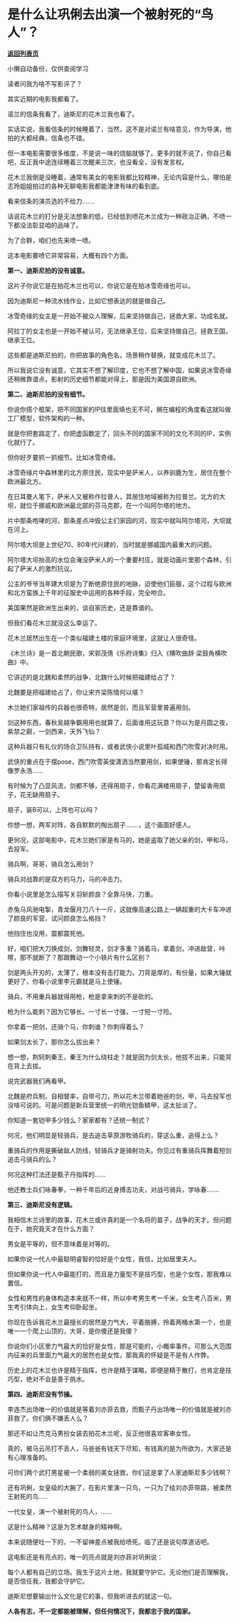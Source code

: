 # 是什么让巩俐去出演一个被射死的“鸟人”？

[**返回列表页**](/gzh/记忆承载)

小懒自动备份，仅供查阅学习

读者问我为啥不写影评了？

  

其实近期的电影我都看了。

  

诺兰的信条我看了，迪斯尼的花木兰我也看了。

  

实话实说，我看信条的时候睡着了，当然，这不是对诺兰有啥意见，作为导演，他拍的大都经典，信条也不错。

  

但一本电影需要很多维度，不是说一味的烧脑就够了。更多的就不说了，你自己看吧，反正我中途连续睡着三次醒来三次，也没看全，没有发言权。

  

花木兰我倒是没睡着，通常有美女的电影我都比较精神，无论内容是什么，哪怕是志玲姐姐拍过的各种无聊电影我都能津津有味的看到底。

  

看来信条的演员选的不给力.......

  

话说花木兰的打分是无法想象的低，已经低到喷花木兰成为一种政治正确，不喷一下都没法彰显咱的品味了。

  

为了合群，咱们也先来喷一喷。

  

这本电影要喷它非常容易，大概有四个方面。

  

 **第一、迪斯尼拍的没有诚意。**

  

这片子你说它是在拍花木兰也可以，你说它是在拍冰雪奇缘也可以。

  

因为迪斯尼一种流水线作业，比如它想表达的就是做自己。

  

冰雪奇缘的女主是一开始不被众人理解，后来坚持做自己，拯救大家，功成名就。

  

阿拉丁的女主也是一开始不被认可，无法继承王位，后来坚持做自己，拯救王国，继承王位。

  

这些都是迪斯尼拍的，你把故事的角色名，场景稍作替换，就变成花木兰了。

  

所以我说它没有诚意，它其实不想了解印度，它也不想了解中国，如果说冰雪奇缘还稍微靠谱点，影射的历史细节都能对得上，那是因为美国源自欧洲。

  

 **第二、迪斯尼拍的没有细节。**

  

你说你搭个框架，把不同国家的IP往里面填也无不可，搁在编程的角度看这就叫做工厂模型，软件架构的一种。

  

就是你把套路定了，你把虚函数定了，回头不同的国家不同的文化不同的IP，实例化就行了。

  

但你好歹要抓一抓细节。比如冰雪奇缘。

  

冰雪奇缘片中森林里的北方原住民，现实中是萨米人，以养驯鹿为生，居住在整个欧洲最北方。

  

在日耳曼人笔下，萨米人又被称作拉普人，其居住地域被称为拉普兰。北方的大坝，就位于挪威和欧洲最北部的芬马克郡，在一个叫阿尔塔的地方。

  

片中那条咆哮的河，那条差点冲毁公主们家园的河，现实中就叫阿尔塔河，大坝就在河上。

  

阿尔塔大坝是上世纪70、80年代兴建的，当时就是挪威国内最重大的问题。

  

阿尔塔大坝抬高的水位会淹没萨米人的一个重要村庄，就是动画片里那个森林，引起了萨米人的激烈抗议。  

  

公主的爷爷当年建大坝是为了断绝原住民的地脉，迫使他们臣服，这个过程与欧洲和北方蛮族上千年的征服史中运用的各种手段，完全吻合。

  

美国果然是欧洲生出来的，谈自家历史，还是靠谱的。  

  

但我们看花木兰就没这么幸运了。

  

花木兰居然出生在一个类似福建土楼的家庭环境里，这就让人很奇怪。

  

《木兰诗》是一首北朝民歌，宋郭茂倩《乐府诗集》归入《横吹曲辞·梁鼓角横吹曲》中。

  

它讲述的是北魏和柔然的战争，北魏什么时候把福建给占了？

  

北魏要是把福建给占了，你让宋齐梁陈情何以堪？

  

木兰她们家祖传的兵器也很奇特，居然是剑，而且军营里普遍用剑。

  

剑这种东西，春秋吴越争霸用用也就算了，后面谁用这玩意？你以为是月圆之夜，紫禁之巅，一剑西来，天外飞仙？

  

这种兵器只有礼仪的场合卫队持有，或者武侠小说里叶孤城和西门吹雪对决时用。

  

武侠的重点在于摆pose，西门吹雪英俊潇洒当然要用剑，如果使锤，那肯定长得像罗永浩......

  

有时候为了凸显风流，剑都不够，还得用扇子，你看花满楼用扇子，楚留香用扇子，花无缺用扇子。

  

扇子，装B可以，上阵也可以吗？

  

你想一想，两军对阵，各自默默的掏出扇子.......，这个画面好感人。

  

更何况，这部电影中，花木兰她们家是有马的，她是盗取了她父亲的剑，甲和马，去投军。

  

骑兵啊，哥哥，骑兵怎么用剑？

  

骑兵对战靠的是双方的马力，马的冲击力。

  

你看小说里是怎么描写关羽斩颜良？全靠马快，刀重。

  

赤兔马风驰电掣，青龙偃月刀八十一斤，这就像高速公路上一辆超重的大卡车冲进了颜良的军营，试问颜良怎么格挡？

  

他挡住也没用，震都震死他。

  

好，咱们把大刀换成剑，剑舞轻灵，剑才多重？骑着马，拿着剑，冲进敌营，咔嚓，那不就断了？那跟舞动一个小铁片有什么区别？

  

剑是两头开刃的，太薄了，根本没有击打能力。刀背是厚的，有份量，如果大锤就更好了，你看小说里李元霸就是马上使锤。

  

骑兵，不用重兵器就得用枪，枪是拿来刺的不是砍的。

  

枪为什么能刺？因为它够长。一寸长一寸强，一寸短一寸险。

  

你拿着一把剑，还骑个马，你刺谁？你刺得着么？

  

如果剑太长了，那你怎么拔出来？

  

想一想，荆轲刺秦王，秦王为什么绕柱走？就是因为剑太长，他拔不出来，只能背在背上去拔。

  

说完武器我们再看甲。

  

北魏是府兵制，自相督率，自带弓刀，所以花木兰带着她爸的剑，甲，马去投军也没啥可说的。可是问题是新兵营里统一的明光铠鱼鳞甲，这太扯淡了。

  

你知道一套铠甲多少钱么？家家都有？还统一制式？

  

何况，他们明显是轻骑兵，是去追击草原游牧骑兵的，穿这么重，追得上么？

  

重骑兵的作用是撕破敌人防线，轻骑兵才是骑射功夫。你见过有重骑兵挥舞着短剑追击弓骑兵的么？

  

何况这种打法还是甄子丹指挥的......

  

他还教士兵们咏春拳，一种千年后的近身搏击功夫，对战弓骑兵，学咏春.......

  

 **第三、迪斯尼没有逻辑。**

  

我相信木兰诗里的故事，花木兰或许真的是一个名将的苗子，战争的天才。但问题在于，她究竟天才在什么方面？

  

男女是平等的，但不意味着是对等的。

  

如果你说一代人中最聪明睿智的恰好是个女性，我信，比如居里夫人。

  

但如果你说一代人中最能打的，而且是力量型不是技巧型，也是个女性，那我难以置信。

  

女性和男性的身体构造本来就不一样，所以中考男生考一千米，女生考八百米，男生考引体向上，女生考仰卧起坐。

  

你现在告诉我花木兰最擅长的居然是力气大，平着胳膊，拎着两桶水第一个，也是唯一一个爬上山顶的，大哥，是你傻还是我傻？

  
你说你们小区里力气最大的恰好是女性，那是可能的，小概率事件。可那么大范围内征来的兵里面力气最大的居然也是女性，那我真的怀疑是不是有人作弊。

  

历史上的花木兰也许是精于指挥，也许是精于谋略，即便是精于散打，也肯定是技巧型，绝对不会是善于挑水。

  

 **第四、迪斯尼没有节操。**

  

李连杰出场唯一的价值就是等着刘亦菲去救，而甄子丹出场唯一的价值就是被刘亦菲救了。你们俩不嫌丢人么？

  

那还不如让杰克马男扮女装去拍花木兰呢，反正他很喜欢客串女性。

  

真的，被马云吊打不丢人，马爸爸有钱天下尽知，有钱真的是为所欲为，大家还是有心理准备的。

  

可你们两个武打男星被一个柔弱的美女拯救，你们这是拿了人家迪斯尼多少钱啊？

  

还有巩俐，女皇级的大腕了，在影片里演一只鸟，一只为了给刘亦菲带路，被柔然王射死的鸟.....

  

一代女皇，演一个被射死的鸟人，......

  

这是什么精神？这是为艺术献身的精神啊。

  

本来说随便吐一下的，一不留神差点被我给喷死。临了还是说句厚道话吧。

  

这电影还是有亮点的，唯一的亮点就是刘亦菲对巩俐说：

  

每个人都有自己的立场。我生于这片土地，我就要守护它。无论他们是否理解我，是否信任我，我都会守护它。

  

迪斯尼想要输出什么文化是它的事，但我听进去的就这一句。

  

 **人各有志，不一定都能被理解，但任何情况下，我都忠于我的国家。**


